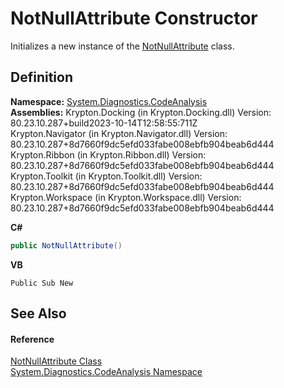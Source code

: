 # NotNullAttribute Constructor


Initializes a new instance of the <a href="c9927a20-ea8a-7ffe-46c4-56b1d55b5d70.md">NotNullAttribute</a> class.



## Definition
**Namespace:** <a href="59e9ab2a-b59e-1fdf-dbcb-91d86c842bda.md">System.Diagnostics.CodeAnalysis</a>  
**Assemblies:**  Krypton.Docking (in Krypton.Docking.dll) Version: 80.23.10.287+build2023-10-14T12:58:55:711Z  
  Krypton.Navigator (in Krypton.Navigator.dll) Version: 80.23.10.287+8d7660f9dc5efd033fabe008ebfb904beab6d444  
  Krypton.Ribbon (in Krypton.Ribbon.dll) Version: 80.23.10.287+8d7660f9dc5efd033fabe008ebfb904beab6d444  
  Krypton.Toolkit (in Krypton.Toolkit.dll) Version: 80.23.10.287+8d7660f9dc5efd033fabe008ebfb904beab6d444  
  Krypton.Workspace (in Krypton.Workspace.dll) Version: 80.23.10.287+8d7660f9dc5efd033fabe008ebfb904beab6d444

**C#**
``` C#
public NotNullAttribute()
```
**VB**
``` VB
Public Sub New
```



## See Also


#### Reference
<a href="c9927a20-ea8a-7ffe-46c4-56b1d55b5d70.md">NotNullAttribute Class</a>  
<a href="59e9ab2a-b59e-1fdf-dbcb-91d86c842bda.md">System.Diagnostics.CodeAnalysis Namespace</a>  
